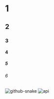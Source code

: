 # 1
## 2
### 3
#### 4
##### 5
###### 6
<picture>
  <source media="prefers-color-scheme: dark" srcset="https://final0i00000000a7.github.io/Final0i00000000a7/snake/github-contribution-grid-snake-dark.svg"/>
  <source media="prefers-color-scheme: light" srcset="https://final0i00000000a7.github.io/Final0i00000000a7/snake/github-contribution-grid-snake.svg"/>
  <img alt="github-snake" src="https://final0i00000000a7.github.io/Final0i00000000a7/snake/github-contribution-grid-snake.svg" />
</picture>

<picture>
  <source media="(prefers-color-scheme: dark)" srcset="https://github-stats.ubrong.com/api?username=Final0i00000000a7&show_icons=true&theme=tokyonight" />
  <source media="(prefers-color-scheme: light)" srcset="https://github-stats.ubrong.com/api?username=Final0i00000000a7&show_icons=true" />
  <img alt="api" src="https://github-stats.ubrong.com/api?username=Final0i00000000a7&show_icons=true" />
<picture/>

